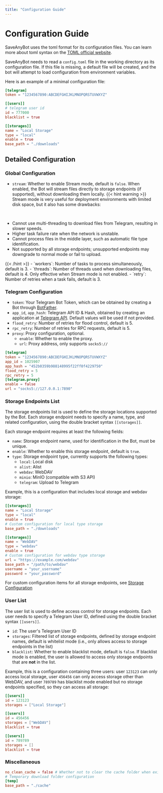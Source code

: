 ```yaml
---
title: "Configuration Guide"
---
```


# Configuration Guide

SaveAnyBot uses the toml format for its configuration files. You can learn more about toml syntax on the [TOML official website](https://toml.io/).

SaveAnyBot needs to read a `config.toml` file in the working directory as its configuration file. If this file is missing, a default file will be created, and the bot will attempt to load configuration from environment variables.

Here is an example of a minimal configuration file:

```toml
[telegram]
token = "1234567890:ABCDEFGHIJKLMNOPQRSTUVWXYZ"

[[users]]
# telegram user id
id = 777000
blacklist = true

[[storages]]
name = "Local Storage"
type = "local"
enable = true
base_path = "./downloads"
```

## Detailed Configuration

### Global Configuration

- `stream`: Whether to enable Stream mode, default is `false`. When enabled, the Bot will stream files directly to storage endpoints (if supported), without downloading them locally.
{{< hint warning >}}
Stream mode is very useful for deployment environments with limited disk space, but it also has some drawbacks:
<br />
<ul>
<li>Cannot use multi-threading to download files from Telegram, resulting in slower speeds.</li>
<li>Higher task failure rate when the network is unstable.</li>
<li>Cannot process files in the middle layer, such as automatic file type identification.</li>
<li>Not supported by all storage endpoints; unsupported endpoints may downgrade to normal mode or fail to upload.</li>
</ul>
{{< /hint >}}
- `workers`: Number of tasks to process simultaneously, default is 3.
- `threads`: Number of threads used when downloading files, default is 4. Only effective when Stream mode is not enabled.
- `retry`: Number of retries when a task fails, default is 3.

### Telegram Configuration

- `token`: Your Telegram Bot Token, which can be obtained by creating a Bot through [BotFather](https://t.me/botfather).
- `app_id`, `app_hash`: Telegram API ID & Hash, obtained by creating an application at [Telegram API](https://my.telegram.org/apps). Default values will be used if not provided.
- `flood_retry`: Number of retries for flood control, default is 5.
- `rpc_retry`: Number of retries for RPC requests, default is 5.
- `proxy`: Proxy configuration, optional.
  - `enable`: Whether to enable the proxy.
  - `url`: Proxy address, only supports `socks5://`

```toml
[telegram]
token = "1234567890:ABCDEFGHIJKLMNOPQRSTUVWXYZ"
app_id = 1025907
app_hash = "452b0359b988148995f22ff0f4229750"
flood_retry = 5
rpc_retry = 5
[telegram.proxy]
enable = false
url = "socks5://127.0.0.1:7890"
```

### Storage Endpoints List

The storage endpoints list is used to define the storage locations supported by the Bot. Each storage endpoint needs to specify a name, type, and related configuration, using the double bracket syntax `[[storages]]`.

Each storage endpoint requires at least the following fields:

- `name`: Storage endpoint name, used for identification in the Bot, must be unique.
- `enable`: Whether to enable this storage endpoint, default is `true`.
- `type`: Storage endpoint type, currently supports the following types:
  - `local`: Local disk
  - `alist`: Alist
  - `webdav`: WebDAV
  - `minio`: MinIO (compatible with S3 API)
  - `telegram`: Upload to Telegram

Example, this is a configuration that includes local storage and webdav storage:

```toml
[[storages]]
name = "Local Storage"
type = "local"
enable = true
# Custom configuration for local type storage
base_path = "./downloads"

[[storages]]
name = "WebDAV"
type = "webdav"
enable = true
# Custom configuration for webdav type storage
url = "https://example.com/webdav"
base_path = "/path/to/webdav"
username = "your_username"
password = "your_password"
```

For custom configuration items for all storage endpoints, see [Storage Configuration](./storages)

### User List

The user list is used to define access control for storage endpoints. Each user needs to specify a Telegram User ID, defined using the double bracket syntax `[[users]]`.

- `id`: The user's Telegram User ID
- `storages`: Filtered list of storage endpoints, defined by storage endpoint names, default is whitelist mode (i.e., only allows access to storage endpoints in the list)
- `blacklist`: Whether to enable blacklist mode, default is `false`. If blacklist mode is enabled, the user is allowed to access only storage endpoints that are **not** in the list.

Example, this is a configuration containing three users: user `123123` can only access local storage, user `456456` can only access storage other than WebDAV, and user `789789` has blacklist mode enabled but no storage endpoints specified, so they can access all storage:

```toml
[[users]]
id = 123123
storages = ["Local Storage"]

[[users]]
id = 456456
storages = ["WebDAV"]
blacklist = true

[[users]]
id = 789789
storages = []
blacklist = true
```

### Miscellaneous

```toml
no_clean_cache = false # Whether not to clear the cache folder when exiting
# Temporary download folder configuration
[temp]
base_path = "./cache"
```